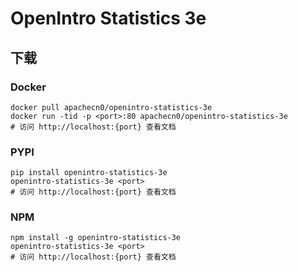 # OpenIntro Statistics 3e

## 下载

### Docker

```
docker pull apachecn0/openintro-statistics-3e
docker run -tid -p <port>:80 apachecn0/openintro-statistics-3e
# 访问 http://localhost:{port} 查看文档
```

### PYPI

```
pip install openintro-statistics-3e
openintro-statistics-3e <port>
# 访问 http://localhost:{port} 查看文档
```

### NPM

```
npm install -g openintro-statistics-3e
openintro-statistics-3e <port>
# 访问 http://localhost:{port} 查看文档
```